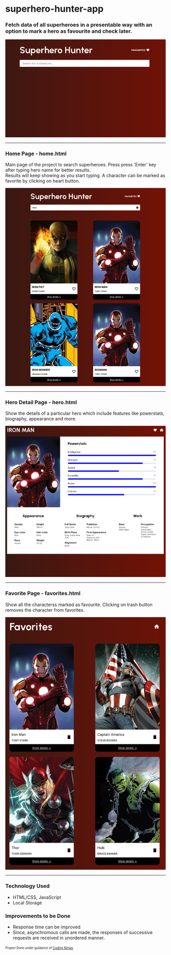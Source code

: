 # superhero-hunter-app 

### Fetch data of all superheroes in a presentable way with an option to mark a hero as favourite and check later.

<img src="./resources/home.png" alt="Home page">

<hr>

### Home Page - home.html

Main page of the project to search superheroes. Press press 'Enter' key after typing hero name for better results.<br>
Results will keep showing as you start typing.
A character can be marked as favorite by clicking on heart button.

<img src="./resources/home-search.png" alt="Home Search page">

<hr>

### Hero Detail Page - hero.html
Show the details of a particular hero which include features like powerstats, biography, appearance and more.

<img src="./resources/hero-detail.png" alt="Hero detail page">

<hr>

### Favorite Page - favorites.html
Show all the characterss marked as favourite.
Clicking on trash button removes the character from favorites.

<img src="./resources/favorites.png" alt="Favorite page">

<hr>

### Technology Used
- HTML/CSS, JavaScript
- Local Storage

### Improvements to be Done
- Response time can be improved
- Since, asynchromous calls are made, the responses of successive requests are received in unordered manner.

<sub><sup>
Project Done under guidance of <a href="https://www.codingninjas.com/" target="_blank">Coding Ninjas</a>
</sup></sub>
